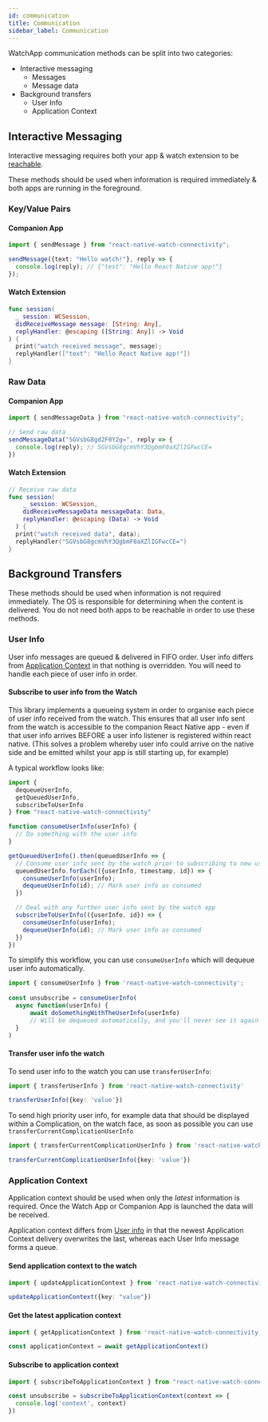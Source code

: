 ```yaml
---
id: communication
title: Communication
sidebar_label: Communication
---
```


WatchApp communication methods can be split into two categories:

- Interactive messaging
    - Messages
    - Message data
- Background transfers
    - User Info
    - Application Context

## Interactive Messaging

Interactive messaging requires both your app & watch extension to be [reachable](/docs/reachability).

These methods should be used when information is required immediately & both apps are running in the foreground.

### Key/Value Pairs

#### Companion App

```typescript
import { sendMessage } from "react-native-watch-connectivity";

sendMessage({text: "Hello watch!"}, reply => {
  console.log(reply); // {"text": "Hello React Native app!"}
}); 
```

#### Watch Extension

```swift
func session(
  _ session: WCSession,
  didReceiveMessage message: [String: Any],
  replyHandler: @escaping ([String: Any]) -> Void
) {
  print("watch received message", message);
  replyHandler(["text": "Hello React Native app!"])
}
```

### Raw Data

#### Companion App

```typescript
import { sendMessageData } from "react-native-watch-connectivity";

// Send raw data
sendMessageData("SGVsbG8gd2F0Y2g=", reply => {
  console.log(reply); // SGVsbG8gcmVhY3QgbmF0aXZlIGFwcCE=
})
```

#### Watch Extension

```swift
// Receive raw data
func session(
    _ session: WCSession,
    didReceiveMessageData messageData: Data,
    replyHandler: @escaping (Data) -> Void
  ) {
  print("watch received data", data);
  replyHandler("SGVsbG8gcmVhY3QgbmF0aXZlIGFwcCE=")
}
```

## Background Transfers

These methods should be used when information is not required immediately. The OS is responsible for determining when
the content is delivered. You do not need both apps to be reachable in order to use these methods.

### User Info

User info messages are queued & delivered in FIFO order. User info differs from [Application Context](/docs/communication#application-context) in that nothing
is overridden. You will need to handle each piece of user info in order.

#### Subscribe to user info from the Watch 

This library implements a queueing system in order to organise each piece of user info received from the watch. This ensures that all user info
sent from the watch is accessible to the companion React Native app - even if that user info arrives BEFORE a user info
listener is registered within react native. (This solves a problem whereby user info could arrive on the native side and
be emitted whilst your app is still starting up, for example)

A typical workflow looks like:

```typescript
import { 
  dequeueUserInfo, 
  getQueuedUserInfo, 
  subscribeToUserInfo 
} from "react-native-watch-connectivity"

function consumeUserInfo(userInfo) {
  // Do something with the user info
}

getQueuedUserInfo().then(queuedUserInfo => {
  // Consume user info sent by the watch prior to subscribing to new user info
  queuedUserInfo.forEach(({userInfo, timestamp, id}) => {
    consumeUserInfo(userInfo);
    dequeueUserInfo(id); // Mark user info as consumed
  })

  // Deal with any further user info sent by the watch app
  subscribeToUserInfo(({userInfo, id}) => {
    consumeUserInfo(userInfo);
    dequeueUserInfo(id); // Mark user info as consumed
  })
})
```

To simplify this workflow, you can use `consumeUserInfo` which will dequeue user info automatically.

```typescript
import { consumeUserInfo } from 'react-native-watch-connectivity';
 
const unsubscribe = consumeUserInfo(
  async function(userInfo) {
      await doSomethingWithTheUserInfo(userInfo)
      // Will be dequeued automatically, and you'll never see it again
  }
)
```

#### Transfer user info the watch

To send user info to the watch you can use `transferUserInfo`:

```ts
import { transferUserInfo } from 'react-native-watch-connectivity' 

transferUserInfo({key: 'value'})
```

To send high priority user info, for example data that should be displayed within a Complication, on the watch face, as 
soon as possible you can use `transferCurrentComplicationUserInfo`

```ts
import { transferCurrentComplicationUserInfo } from 'react-native-watch-connectivity' 

transferCurrentComplicationUserInfo({key: 'value'})
```

### Application Context

Application context should be used when only the *latest* information is required. Once the Watch App or Companion App
is launched the data will be received.

Application context differs from [User info](/docs/communication#user-info) in that the newest Application Context
delivery overwrites the last, whereas each User Info message forms a queue.

#### Send application context to the watch

```typescript
import { updateApplicationContext } from 'react-native-watch-connectivity' 

updateApplicationContext({key: "value"}) 
```

#### Get the latest application context

```typescript
import { getApplicationContext } from 'react-native-watch-connectivity'

const applicationContext = await getApplicationContext() 
```

#### Subscribe to application context

```typescript
import { subscribeToApplicationContext } from "react-native-watch-connectivity";

const unsubscribe = subscribeToApplicationContext(context => {
  console.log('context', context)
})
```
